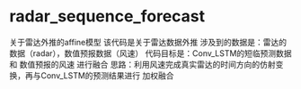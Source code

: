 # radar_sequence_forecast
关于雷达外推的affine模型
该代码是关于雷达数据外推
涉及到的数据是：雷达的数据（radar），数值预报数据（风速）
代码目标是：Conv_LSTM的短临预测数据 和 数值预报的风速 进行融合
思路：利用风速完成真实雷达的时间方向的仿射变换，再与Conv_LSTM的预测结果进行 加权融合
